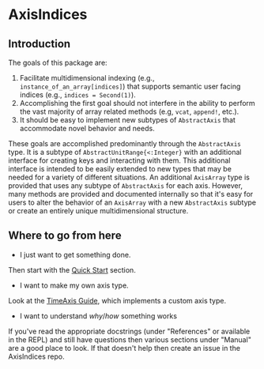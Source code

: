 # AxisIndices

## Introduction

The goals of this package are:
1. Facilitate multidimensional indexing (e.g., `instance_of_an_array[indices]`) that supports semantic user facing indices (e.g., `indices = Second(1)`).
2. Accomplishing the first goal should not interfere in the ability to perform the vast majority of array related methods (e.g, `vcat`, `append!`, etc.).
3. It should be easy to implement new subtypes of `AbstractAxis` that accommodate novel behavior and needs.

These goals are accomplished predominantly through the `AbstractAxis` type.
It is a subtype of `AbstractUnitRange{<:Integer}` with an additional interface for creating keys and interacting with them.
This additional interface is intended to be easily extended to new types that may be needed for a variety of different situations.
An additional `AxisArray` type is provided that uses any subtype of `AbstractAxis` for each axis.
However, many methods are provided and documented internally so that it's easy for users to alter the behavior of an `AxisArray` with a new `AbstractAxis` subtype or create an entirely unique multidimensional structure.

## Where to go from here

* I just want to get something done.

Then start with the [Quick Start](@ref) section.

* I want to make my own axis type.

Look at the [TimeAxis Guide](@ref), which implements a custom axis type.

* I want to understand _why_/_how_ something works

If you've read the appropriate docstrings (under "References" or available in the REPL) and still have questions then various sections under "Manual" are a good place to look.
If that doesn't help then create an issue in the AxisIndices repo.

